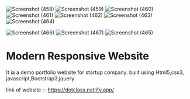 ![Screenshot (458)](https://user-images.githubusercontent.com/54750602/119833769-02fca280-bf1d-11eb-8902-13d60994f0a7.png)
![Screenshot (459)](https://user-images.githubusercontent.com/54750602/119833818-0c860a80-bf1d-11eb-97ce-e5ceb4879404.png)
![Screenshot (460)](https://user-images.githubusercontent.com/54750602/119833825-0db73780-bf1d-11eb-85fb-e002e03188df.png)
![Screenshot (461)](https://user-images.githubusercontent.com/54750602/119833849-13148200-bf1d-11eb-9e36-ad7946c3e1a4.png)
![Screenshot (462)](https://user-images.githubusercontent.com/54750602/119837940-a1d6ce00-bf20-11eb-935c-02b262e20512.png)
![Screenshot (463)](https://user-images.githubusercontent.com/54750602/119838014-b1eead80-bf20-11eb-921a-b19a93134e12.png)
![Screenshot (464)](https://user-images.githubusercontent.com/54750602/119838041-b74bf800-bf20-11eb-9c0e-78abd0a097e9.png)

![Screenshot (466)](https://user-images.githubusercontent.com/54750602/119838172-d054a900-bf20-11eb-846d-7672281e76da.png)
![Screenshot (467)](https://user-images.githubusercontent.com/54750602/119838173-d054a900-bf20-11eb-84b5-b9cc6478a08e.png)
![Screenshot (465)](https://user-images.githubusercontent.com/54750602/119838398-0134de00-bf21-11eb-8757-2bc48a4a209c.png)

# Modern Responsive Website 
It ia a demo portfolio website for startup company. built using Html5,css3, javascript,Bootstrap3,jquery.

link of website :- https://dotclass.netlify.app/
